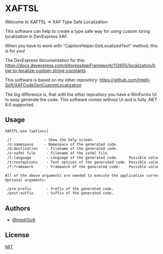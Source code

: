
# XAFTSL
Welcome to XAFTSL => XAF Type Safe Localization

This software can help to create a type safe way for using custom string localization in DevExpress XAF.

When you have to work with "CaptionHelper.GetLocalizedText" method, this is for you!

The DevExpress documentation for this: https://docs.devexpress.com/eXpressAppFramework/112655/localization/how-to-localize-custom-string-constants

This software is based on my other repository:
https://github.com/Intelli-Soft/XAFCodeGenCustomLocalization

The big difference is, that with the other repository you have a WinForms UI to easy generate the code.
This software comes without UI and is fully .NET 8.0 supported.


## Usage

```cmd
XAFSTL.exe [options]

 /?               - Show the help screen.
 /n:namespace     - Namespace of the generated code.
 /d:destination    - Filename of the generated code.
 /x:xafml file     - Filename of the xafml file.
 /l:language       - Language of the generated code.     Possible values: 'C', 'VB'
 /t:textoptions    - Text options of the generated code. Possible values: 'None', 'FirstToUpper', 'ToLower', 'ToUpper'
 /f:framework      - Framework of the generated code.    Possible values: 'DotNetFive', 'DotNetSixPlus'

All of the above arguments are needed to execute the application correctly.
Optional arguments:

 /pre:prefix       - Prefix of the generated code.
 /post:suffix      - Suffix of the generated code.
```


## Authors

- [@Intell!Soft](https://www.github.com/Intelli-Soft)


## License

[MIT](https://choosealicense.com/licenses/mit/)







